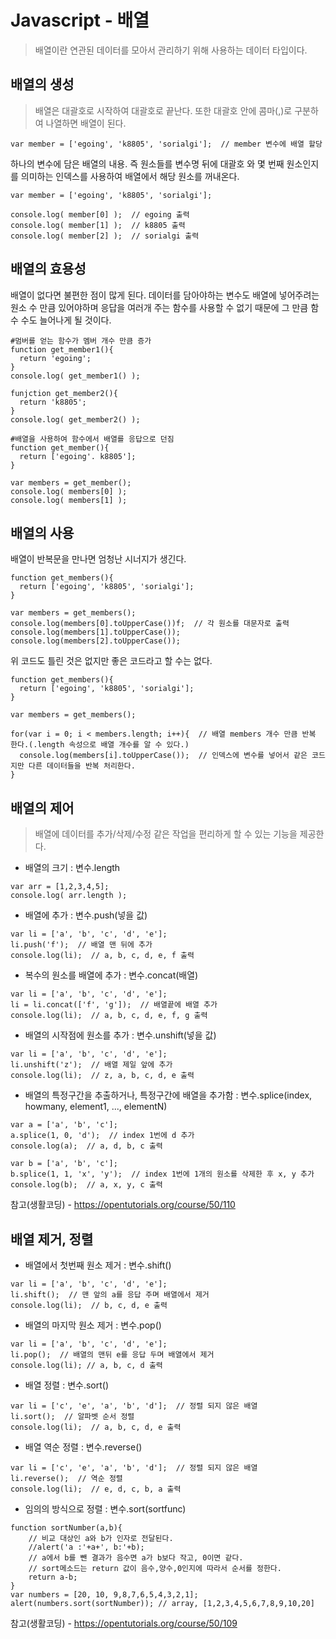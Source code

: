 # Javascript - 배열
>배열이란 연관된 데이터를 모아서 관리하기 위해 사용하는 데이터 타입이다.

## 배열의 생성
>배열은 대괄호로 시작하여 대괄호로 끝난다. 또한 대괄호 안에 콤마(,)로 구분하여 나열하면 배열이 된다.
```
var member = ['egoing', 'k8805', 'sorialgi'];  // member 변수에 배열 할당
```

하나의 변수에 담은 배열의 내용. 즉 원소들를 변수명 뒤에 대괄호 와 몇 번째 원소인지를 의미하는 인덱스를 사용하여 배열에서 해당 원소를 꺼내온다.
```
var member = ['egoing', 'k8805', 'sorialgi'];

console.log( member[0] );  // egoing 출력
console.log( member[1] );  // k8805 출력
console.log( member[2] );  // sorialgi 출력
```

## 배열의 효용성
배열이 없다면 불편한 점이 많게 된다. 데이터를 담아야하는 변수도 배열에 넣어주려는 원소 수 만큼 있어야하며 응답을 여러개 주는 함수를 사용할 수 없기 때문에 그 만큼 함수 수도 늘어나게 될 것이다.
```
#멈버를 얻는 함수가 멤버 개수 만큼 증가
function get_member1(){
  return 'egoing';
}
console.log( get_member1() );

funjction get_member2(){
  return 'k8805';
}
console.log( get_member2() );

#배열을 사용하여 함수에서 배열를 응답으로 던짐
function get_member(){
  return ['egoing'. k8805'];
}

var members = get_member();
console.log( members[0] );
console.log( members[1] );
```

## 배열의 사용
배열이 반복문을 만나면 엄청난 시너지가 생긴다.
```
function get_members(){
  return ['egoing', 'k8805', 'sorialgi'];
}

var members = get_members();
console.log(members[0].toUpperCase())f;  // 각 원소를 대문자로 출력
console.log(members[1].toUpperCase()); 
console.log(members[2].toUpperCase());
```

위 코드도 틀린 것은 없지만 좋은 코드라고 할 수는 없다.
```
function get_members(){
  return ['egoing', 'k8805', 'sorialgi'];
}

var members = get_members();

for(var i = 0; i < members.length; i++){  // 배열 members 개수 만큼 반복 한다.(.length 속성으로 배열 개수를 알 수 있다.)
  console.log(members[i].toUpperCase());  // 인덱스에 변수를 넣어서 같은 코드지만 다른 데이터들을 반복 처리한다.
}
```

## 배열의 제어
>배열에 데이터를 추가/삭제/수정 같은 작업을 편리하게 할 수 있는 기능을 제공한다.
- 배열의 크기 : 변수.length
```
var arr = [1,2,3,4,5];
console.log( arr.length );
```
- 배열에 추가 : 변수.push(넣을 값)
```
var li = ['a', 'b', 'c', 'd', 'e'];
li.push('f');  // 배열 맨 뒤에 추가
console.log(li);  // a, b, c, d, e, f 출력
```
- 복수의 원소를 배열에 추가 : 변수.concat(배열)
```
var li = ['a', 'b', 'c', 'd', 'e'];
li = li.concat(['f', 'g']);  // 배열끝에 배열 추가
console.log(li);  // a, b, c, d, e, f, g 출력
```
- 배열의 시작점에 원소를 추가 : 변수.unshift(넣을 값)
```
var li = ['a', 'b', 'c', 'd', 'e'];
li.unshift('z');  // 배열 제일 앞에 추가
console.log(li);  // z, a, b, c, d, e 출력
```
- 배열의 특정구간을 추출하거나, 특정구간에 배열을 추가함 : 변수.splice(index, howmany, element1, ..., elementN)
```
var a = ['a', 'b', 'c'];
a.splice(1, 0, 'd');  // index 1번에 d 추가
console.log(a);  // a, d, b, c 출력

var b = ['a', 'b', 'c'];
b.splice(1, 1, 'x', 'y');  // index 1번에 1개의 원소를 삭제한 후 x, y 추가
console.log(b);  // a, x, y, c 출력
```
참고(생활코딩) - <https://opentutorials.org/course/50/110>

## 배열 제거, 정렬
- 배열에서 첫번째 원소 제거 : 변수.shift()
```
var li = ['a', 'b', 'c', 'd', 'e'];
li.shift();  // 맨 앞의 a를 응답 주며 배열에서 제거
console.log(li);  // b, c, d, e 출력
```
- 배열의 마지막 원소 제거 : 변수.pop()
```
var li = ['a', 'b', 'c', 'd', 'e'];
li.pop();  // 배열의 맨뒤 e를 응답 두며 배열에서 제거
console.log(li); // a, b, c, d 출력
```
- 배열 정렬 : 변수.sort()
```
var li = ['c', 'e', 'a', 'b', 'd'];  // 정렬 되지 않은 배열
li.sort();  // 알파벳 순서 정렬
console.log(li);  // a, b, c, d, e 출력
```
- 배열 역순 정렬 : 변수.reverse()
```
var li = ['c', 'e', 'a', 'b', 'd'];  // 정렬 되지 않은 배열
li.reverse();  // 역순 정렬
console.log(li);  // e, d, c, b, a 출력
```
- 임의의 방식으로 정렬 : 변수.sort(sortfunc)
```
function sortNumber(a,b){
    // 비교 대상인 a와 b가 인자로 전달된다.
    //alert('a :'+a+', b:'+b);
    // a에서 b를 뺀 결과가 음수면 a가 b보다 작고, 0이면 같다.
    // sort메소드는 return 값이 음수,양수,0인지에 따라서 순서를 정한다.
    return a-b;
}
var numbers = [20, 10, 9,8,7,6,5,4,3,2,1];
alert(numbers.sort(sortNumber)); // array, [1,2,3,4,5,6,7,8,9,10,20]
```
참고(생활코딩) - <https://opentutorials.org/course/50/109>
